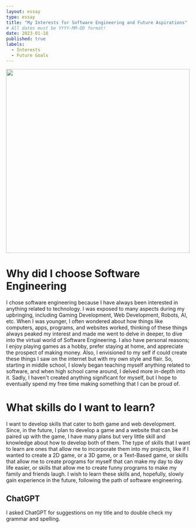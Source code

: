 ```yaml
---
layout: essay
type: essay
title: "My Interests for Software Engineering and Future Aspirations"
# All dates must be YYYY-MM-DD format!
date: 2023-01-18
published: true
labels:
  - Interests
  - Future Goals
---
```


<p>
<img width="500px" class="image-fluid" src="https://www.santuon.com/content/images/size/w2000/2022/06/rubber_duck.jpg">
</p>

<h1>
Why did I choose Software Engineering
</h1>

I chose software engineering because I have always been interested in anything related to technology. I was exposed to many aspects during my upbringing, including Gaming Development, Web Development, Robots, AI, etc. When I was younger, I often wondered about how things like computers, apps, programs, and websites worked, thinking of these things always peaked my interest and made me went to delve in deeper, to dive into the virtual world of Software Engineering. I also have personal reasons; I enjoy playing games as a hobby, prefer staying at home, and appreciate the prospect of making money. Also, I envisioned to my self if could create these things I saw on the internet but with my own style and flair. So, starting in middle school, I slowly began teaching myself anything related to software, and when high school came around, I delved more in-depth into it. Sadly, I haven't created anything significant for myself, but I hope to eventually spend my free time making something that I can be proud of.


<h1>
What skills do I want to learn?
</h1>

I want to develop skills that cater to both game and web development. Since, in the future, I plan to develop a game and a website that can be paired up with the game, I have many plans but very little skill and knowledge about how to develop both of them. The type of skills that I want to learn are ones that allow me to incorporate them into my projects, like if I wanted to create a 2D game, or a 3D game, or a Text-Based game, or skills that allow me to create programs for myself that can make my day to day life easier, or skills that allow me to create funny programs to make my family and friends laugh. I wish to learn these skills and, hopefully, slowly gain experience in the future, following the path of software engineering.

<h2>
ChatGPT
</h2>
I asked ChatGPT for suggestions on my title and to double check my grammar and spelling.

